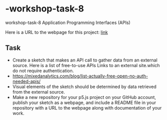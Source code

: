 # -workshop-task-8
workshop-task-8 Application Programming Interfaces (APIs)

Here is a URL to the webpage for this project: [link]( )

## Task
- Create a sketch that makes an API call to gather data from an external source. Here is a list of free-to-use APIs Links to an external site.which do not require authentication.
- https://mixedanalytics.com/blog/list-actually-free-open-no-auth-needed-apis/
- Visual elements of the sketch should be determined by data retrieved from the external source.
- Make a new repository for your p5.js project on your GitHub account, publish your sketch as a webpage, and include a README file in your repository with a URL to the webpage along with documentation of your work.

